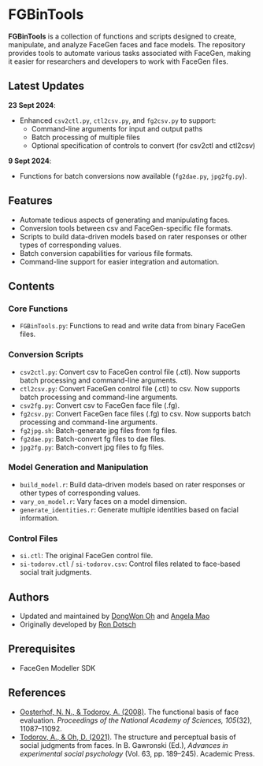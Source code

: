 # FGBinTools

**FGBinTools** is a collection of functions and scripts designed to create, manipulate, and analyze FaceGen faces and face models. The repository provides tools to automate various tasks associated with FaceGen, making it easier for researchers and developers to work with FaceGen files.

## Latest Updates

**23 Sept 2024**:
- Enhanced `csv2ctl.py`, `ctl2csv.py`, and `fg2csv.py` to support:
  - Command-line arguments for input and output paths
  - Batch processing of multiple files
  - Optional specification of controls to convert (for csv2ctl and ctl2csv)

**9 Sept 2024**:
- Functions for batch conversions now available (`fg2dae.py`, `jpg2fg.py`).

## Features
- Automate tedious aspects of generating and manipulating faces.
- Conversion tools between csv and FaceGen-specific file formats.
- Scripts to build data-driven models based on rater responses or other types of corresponding values.
- Batch conversion capabilities for various file formats.
- Command-line support for easier integration and automation.

## Contents

### Core Functions
- `FGBinTools.py`: Functions to read and write data from binary FaceGen files.

### Conversion Scripts
- `csv2ctl.py`: Convert csv to FaceGen control file (.ctl). Now supports batch processing and command-line arguments.
- `ctl2csv.py`: Convert FaceGen control file (.ctl) to csv. Now supports batch processing and command-line arguments.
- `csv2fg.py`: Convert csv to FaceGen face file (.fg).
- `fg2csv.py`: Convert FaceGen face files (.fg) to csv. Now supports batch processing and command-line arguments.
- `fg2jpg.sh`: Batch-generate jpg files from fg files.
- `fg2dae.py`: Batch-convert fg files to dae files.
- `jpg2fg.py`: Batch-convert jpg files to fg files.

### Model Generation and Manipulation
- `build_model.r`: Build data-driven models based on rater responses or other types of corresponding values.
- `vary_on_model.r`: Vary faces on a model dimension.
- `generate_identities.r`: Generate multiple identities based on facial information.

### Control Files
- `si.ctl`: The original FaceGen control file.
- `si-todorov.ctl` / `si-todorov.csv`: Control files related to face-based social trait judgments.

## Authors
- Updated and maintained by [DongWon Oh](mailto:dongwonohphd@gmail.com) and [Angela Mao](mailto:maoanqiangela@gmail.com)
- Originally developed by [Ron Dotsch](mailto:rdotsch@gmail.com)

## Prerequisites
- FaceGen Modeller SDK

## References
- [Oosterhof, N. N., & Todorov, A. (2008)](https://doi.org/10.1073/pnas.0805664105). The functional basis of face evaluation. _Proceedings of the National Academy of Sciences, 105_(32), 11087–11092.
- [Todorov, A., & Oh, D. (2021)](https://doi.org/10.1016/bs.aesp.2020.11.004). The structure and perceptual basis of social judgments from faces. In B. Gawronski (Ed.), _Advances in experimental social psychology_ (Vol. 63, pp. 189–245). Academic Press.
